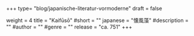 +++
type= "blog/japanische-literatur-vormoderne"
draft = false

weight = 4
title = "Kaifūsō"
#short = ""
japanese = "懐風藻"
#description = ""
#author = ""
#genre = ""
release = "ca. 751"
+++

